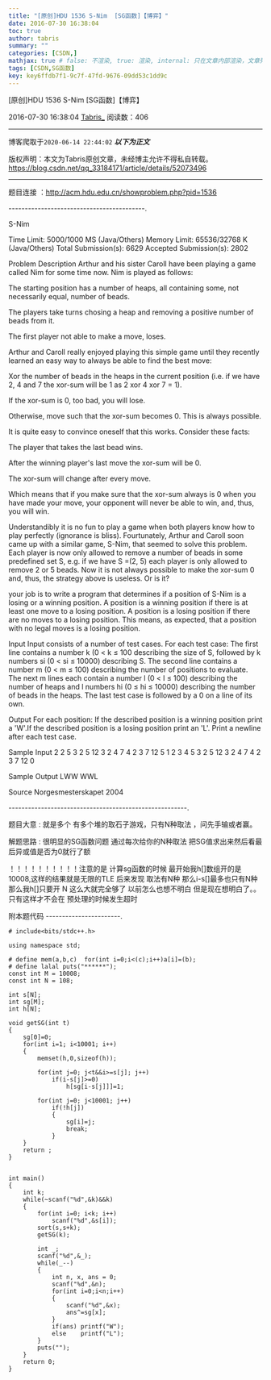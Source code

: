 ```yaml
---
title: "[原创]HDU 1536 S-Nim  [SG函数]【博弈】"
date: 2016-07-30 16:38:04
toc: true
author: tabris
summary: ""
categories: [CSDN,]
mathjax: true # false: 不渲染, true: 渲染, internal: 只在文章内部渲染，文章列表中不渲染
tags: [CSDN,SG函数]
key: key6ffdb7f1-9c7f-47fd-9676-09dd53c1dd9c
---
```


[原创]HDU 1536 S-Nim  [SG函数]【博弈】

2016-07-30 16:38:04  [Tabris_](https://me.csdn.net/qq_33184171) 阅读数：406

---

博客爬取于`2020-06-14 22:44:02`
***以下为正文***

版权声明：本文为Tabris原创文章，未经博主允许不得私自转载。
https://blog.csdn.net/qq_33184171/article/details/52073496

<!-- more -->

---

题目连接 ：http://acm.hdu.edu.cn/showproblem.php?pid=1536

------------------------------------------.

S-Nim

Time Limit: 5000/1000 MS (Java/Others)    Memory Limit: 65536/32768 K (Java/Others)
Total Submission(s): 6629    Accepted Submission(s): 2802


Problem Description
Arthur and his sister Caroll have been playing a game called Nim for some time now. Nim is played as follows:


  The starting position has a number of heaps, all containing some, not necessarily equal, number of beads.

  The players take turns chosing a heap and removing a positive number of beads from it.

  The first player not able to make a move, loses.


Arthur and Caroll really enjoyed playing this simple game until they recently learned an easy way to always be able to find the best move:


  Xor the number of beads in the heaps in the current position (i.e. if we have 2, 4 and 7 the xor-sum will be 1 as 2 xor 4 xor 7 = 1).

  If the xor-sum is 0, too bad, you will lose.

  Otherwise, move such that the xor-sum becomes 0. This is always possible.


It is quite easy to convince oneself that this works. Consider these facts:

  The player that takes the last bead wins.

  After the winning player's last move the xor-sum will be 0.

  The xor-sum will change after every move.


Which means that if you make sure that the xor-sum always is 0 when you have made your move, your opponent will never be able to win, and, thus, you will win.

Understandibly it is no fun to play a game when both players know how to play perfectly (ignorance is bliss). Fourtunately, Arthur and Caroll soon came up with a similar game, S-Nim, that seemed to solve this problem. Each player is now only allowed to remove a number of beads in some predefined set S, e.g. if we have S =(2, 5) each player is only allowed to remove 2 or 5 beads. Now it is not always possible to make the xor-sum 0 and, thus, the strategy above is useless. Or is it?

your job is to write a program that determines if a position of S-Nim is a losing or a winning position. A position is a winning position if there is at least one move to a losing position. A position is a losing position if there are no moves to a losing position. This means, as expected, that a position with no legal moves is a losing position.


Input
Input consists of a number of test cases. For each test case: The first line contains a number k (0 < k ≤ 100 describing the size of S, followed by k numbers si (0 < si ≤ 10000) describing S. The second line contains a number m (0 < m ≤ 100) describing the number of positions to evaluate. The next m lines each contain a number l (0 < l ≤ 100) describing the number of heaps and l numbers hi (0 ≤ hi ≤ 10000) describing the number of beads in the heaps. The last test case is followed by a 0 on a line of its own.


Output
For each position: If the described position is a winning position print a 'W'.If the described position is a losing position print an 'L'. Print a newline after each test case.


Sample Input
2 2 5
3
2 5 12
3 2 4 7
4 2 3 7 12
5 1 2 3 4 5
3
2 5 12
3 2 4 7
4 2 3 7 12
0


Sample Output
LWW
WWL


Source
Norgesmesterskapet 2004


-------------------------------------------------------.

题目大意 :
		就是多个 有多个堆的取石子游戏，只有N种取法 ，问先手输或者赢。

解题思路 :  很明显的SG函数问题  通过每次给你的N种取法 把SG值求出来然后看最后异或值是否为0就行了额

！！！！！！！！！！注意的是
计算sg函数的时候  最开始我h[]数组开的是10008,这样的结果就是无限的TLE
后来发现 取法有N种 那么i-s[]最多也只有N种  那么我h[]只要开 N 这么大就完全够了  以前怎么也想不明白 但是现在想明白了。。 只有这样才不会在 预处理的时候发生超时

附本题代码
-----------------------.
```
# include<bits/stdc++.h>

using namespace std;

# define mem(a,b,c)  for(int i=0;i<(c);i++)a[i]=(b);
# define lalal puts("******");
const int M = 10008;
const int N = 108;

int s[N];
int sg[M];
int h[N];

void getSG(int t)
{
    sg[0]=0;
    for(int i=1; i<10001; i++)
    {
        memset(h,0,sizeof(h));

        for(int j=0; j<t&&i>=s[j]; j++)
            if(i-s[j]>=0)
                h[sg[i-s[j]]]=1;

        for(int j=0; j<10001; j++)
            if(!h[j])
            {
                sg[i]=j;
                break;
            }
    }
    return ;
}


int main()
{
    int k;
    while(~scanf("%d",&k)&&k)
    {
        for(int i=0; i<k; i++)
            scanf("%d",&s[i]);
        sort(s,s+k);
        getSG(k);

        int _;
        scanf("%d",&_);
        while(_--)
        {
            int n, x, ans = 0;
            scanf("%d",&n);
            for(int i=0;i<n;i++)
            {
                scanf("%d",&x);
                ans^=sg[x];
            }
            if(ans) printf("W");
            else    printf("L");
        }
        puts("");
    }
    return 0;
}






```
